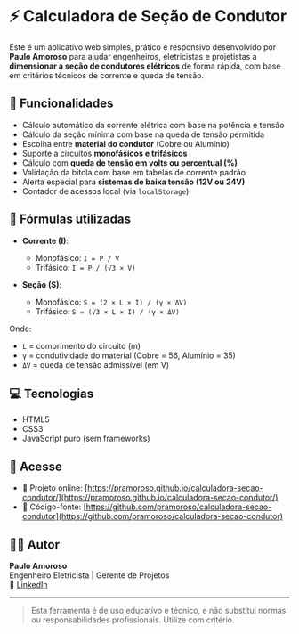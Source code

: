 
# ⚡ Calculadora de Seção de Condutor

Este é um aplicativo web simples, prático e responsivo desenvolvido por **Paulo Amoroso** para ajudar engenheiros, eletricistas e projetistas a **dimensionar a seção de condutores elétricos** de forma rápida, com base em critérios técnicos de corrente e queda de tensão.

## 🚀 Funcionalidades

- Cálculo automático da corrente elétrica com base na potência e tensão
- Cálculo da seção mínima com base na queda de tensão permitida
- Escolha entre **material do condutor** (Cobre ou Alumínio)
- Suporte a circuitos **monofásicos e trifásicos**
- Cálculo com **queda de tensão em volts ou percentual (%)**
- Validação da bitola com base em tabelas de corrente padrão
- Alerta especial para **sistemas de baixa tensão (12V ou 24V)**
- Contador de acessos local (via `localStorage`)

## 🧮 Fórmulas utilizadas

- **Corrente (I)**:
  - Monofásico: `I = P / V`
  - Trifásico: `I = P / (√3 × V)`

- **Seção (S)**:
  - Monofásico: `S = (2 × L × I) / (γ × ΔV)`
  - Trifásico: `S = (√3 × L × I) / (γ × ΔV)`

Onde:
- `L` = comprimento do circuito (m)
- `γ` = condutividade do material (Cobre = 56, Alumínio = 35)
- `ΔV` = queda de tensão admissível (em V)

## 💻 Tecnologias

- HTML5
- CSS3
- JavaScript puro (sem frameworks)

## 📂 Acesse

- 🔗 Projeto online: [https://pramoroso.github.io/calculadora-secao-condutor/](https://pramoroso.github.io/calculadora-secao-condutor/)
- 📁 Código-fonte: [https://github.com/pramoroso/calculadora-secao-condutor](https://github.com/pramoroso/calculadora-secao-condutor)

## 👨‍💼 Autor

**Paulo Amoroso**  
Engenheiro Eletricista | Gerente de Projetos  
🔗 [LinkedIn](https://www.linkedin.com/in/paulo-amoroso-04782a29/)

---

> Esta ferramenta é de uso educativo e técnico, e não substitui normas ou responsabilidades profissionais. Utilize com critério.

